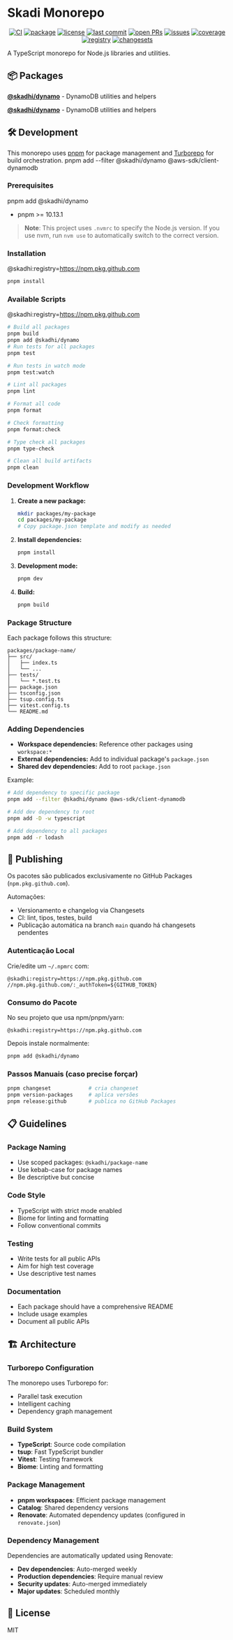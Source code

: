 # Skadi Monorepo

<p align="center">
  <a href="https://github.com/IgorSSK/skadi-project/actions/workflows/ci.yml"><img src="https://github.com/IgorSSK/skadi-project/actions/workflows/ci.yml/badge.svg" alt="CI" /></a>
   <a href="https://github.com/IgorSSK/skadi-project/pkgs/npm/skadi%2Fdynamo"><img src="https://img.shields.io/badge/pkg-%40skadi%2Fdynamo-blue" alt="package" /></a>
  <a href="https://github.com/IgorSSK/skadi-project/blob/main/LICENSE"><img src="https://img.shields.io/github/license/IgorSSK/skadi-project" alt="license" /></a>
  <a href="https://github.com/IgorSSK/skadi-project"><img src="https://img.shields.io/github/last-commit/IgorSSK/skadi-project" alt="last commit" /></a>
  <a href="https://github.com/IgorSSK/skadi-project/pulls"><img src="https://img.shields.io/github/issues-pr/IgorSSK/skadi-project" alt="open PRs" /></a>
  <a href="https://github.com/IgorSSK/skadi-project/issues"><img src="https://img.shields.io/github/issues/IgorSSK/skadi-project" alt="issues" /></a>
  <a href="https://codecov.io/gh/IgorSSK/skadi-project"><img src="https://img.shields.io/codecov/c/gh/IgorSSK/skadi-project?token=" alt="coverage" /></a>
   <a href="https://github.com/IgorSSK/skadi-project/pkgs/npm"><img src="https://img.shields.io/badge/published-github%20packages-blue" alt="registry" /></a>
  <a href="https://github.com/changesets/changesets"><img src="https://img.shields.io/badge/managed%20by-changesets-4B32C3" alt="changesets" /></a>
</p>

A TypeScript monorepo for Node.js libraries and utilities.

## 📦 Packages

 **[@skadhi/dynamo](./packages/dynamo)** - DynamoDB utilities and helpers

**[@skadhi/dynamo](./packages/dynamo)** - DynamoDB utilities and helpers

## 🛠️ Development

This monorepo uses [pnpm](https://pnpm.io/) for package management and [Turborepo](https://turbo.build/) for build orchestration.
pnpm add --filter @skadhi/dynamo @aws-sdk/client-dynamodb
### Prerequisites

pnpm add @skadhi/dynamo
- pnpm >= 10.13.1

> **Note**: This project uses `.nvmrc` to specify the Node.js version. If you use nvm, run `nvm use` to automatically switch to the correct version.

### Installation
@skadhi:registry=https://npm.pkg.github.com
```bash
pnpm install
```

### Available Scripts
@skadhi:registry=https://npm.pkg.github.com
```bash
# Build all packages
pnpm build
pnpm add @skadhi/dynamo
# Run tests for all packages
pnpm test

# Run tests in watch mode
pnpm test:watch

# Lint all packages
pnpm lint

# Format all code
pnpm format

# Check formatting
pnpm format:check

# Type check all packages
pnpm type-check

# Clean all build artifacts
pnpm clean
```

### Development Workflow

1. **Create a new package:**
   ```bash
   mkdir packages/my-package
   cd packages/my-package
   # Copy package.json template and modify as needed
   ```

2. **Install dependencies:**
   ```bash
   pnpm install
   ```

3. **Development mode:**
   ```bash
   pnpm dev
   ```

4. **Build:**
   ```bash
   pnpm build
   ```

### Package Structure

Each package follows this structure:

```
packages/package-name/
├── src/
│   ├── index.ts
│   └── ...
├── tests/
│   └── *.test.ts
├── package.json
├── tsconfig.json
├── tsup.config.ts
├── vitest.config.ts
└── README.md
```

### Adding Dependencies

- **Workspace dependencies:** Reference other packages using `workspace:*`
- **External dependencies:** Add to individual package's `package.json`
- **Shared dev dependencies:** Add to root `package.json`

Example:
```bash
# Add dependency to specific package
pnpm add --filter @skadhi/dynamo @aws-sdk/client-dynamodb

# Add dev dependency to root
pnpm add -D -w typescript

# Add dependency to all packages
pnpm add -r lodash
```

## 🚀 Publishing

Os pacotes são publicados exclusivamente no GitHub Packages (`npm.pkg.github.com`).

Automações:
- Versionamento e changelog via Changesets
- CI: lint, tipos, testes, build
- Publicação automática na branch `main` quando há changesets pendentes

### Autenticação Local

Crie/edite um `~/.npmrc` com:
```
@skadhi:registry=https://npm.pkg.github.com
//npm.pkg.github.com/:_authToken=${GITHUB_TOKEN}
```

### Consumo do Pacote

No seu projeto que usa npm/pnpm/yarn:
```
@skadhi:registry=https://npm.pkg.github.com
```
Depois instale normalmente:
```bash
pnpm add @skadhi/dynamo
```

### Passos Manuais (caso precise forçar)
```bash
pnpm changeset            # cria changeset
pnpm version-packages     # aplica versões
pnpm release:github       # publica no GitHub Packages
```

## 📋 Guidelines

### Package Naming

- Use scoped packages: `@skadhi/package-name`
- Use kebab-case for package names
- Be descriptive but concise

### Code Style

- TypeScript with strict mode enabled
- Biome for linting and formatting
- Follow conventional commits

### Testing

- Write tests for all public APIs
- Aim for high test coverage
- Use descriptive test names

### Documentation

- Each package should have a comprehensive README
- Include usage examples
- Document all public APIs

## 🏗️ Architecture

### Turborepo Configuration

The monorepo uses Turborepo for:
- Parallel task execution
- Intelligent caching
- Dependency graph management

### Build System

- **TypeScript**: Source code compilation
- **tsup**: Fast TypeScript bundler
- **Vitest**: Testing framework
- **Biome**: Linting and formatting

### Package Management

- **pnpm workspaces**: Efficient package management
- **Catalog**: Shared dependency versions
- **Renovate**: Automated dependency updates (configured in `renovate.json`)

### Dependency Management

Dependencies are automatically updated using Renovate:
- **Dev dependencies**: Auto-merged weekly
- **Production dependencies**: Require manual review
- **Security updates**: Auto-merged immediately
- **Major updates**: Scheduled monthly

## 📄 License

MIT
